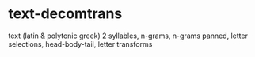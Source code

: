 # text-decomtrans
text (latin & polytonic  greek) 2 syllables, n-grams, n-grams panned, letter selections, head-body-tail, letter transforms

